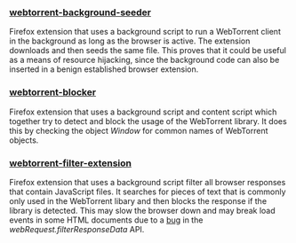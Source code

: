 ### <u>webtorrent-background-seeder</u>

<u></u>Firefox extension that uses a background script to run a WebTorrent client in the background as long as the browser is active. The extension downloads and then seeds the same file. This proves that it could be useful as a means of resource hijacking, since the background code can also be inserted in a benign established browser extension.

### <u>webtorrent-blocker</u>

Firefox extension that uses a background script and content script which together try to detect and block the usage of the WebTorrent library. It does this by checking the object *Window* for common names of WebTorrent objects.

### <u>webtorrent-filter-extension</u>

<u></u>Firefox extension that uses a background script filter all browser responses that contain JavaScript files. It searches for pieces of text that is commonly only used in the WebTorrent libary and then blocks the response if the library is detected. This may slow the browser down and may break load events in some HTML documents due to a [bug](https://bugzilla.mozilla.org/show_bug.cgi?id=1561604) in the *webRequest.filterResponseData* API.
